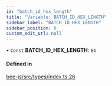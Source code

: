```yaml
---
id: "batch_id_hex_length"
title: "Variable: BATCH_ID_HEX_LENGTH"
sidebar_label: "BATCH_ID_HEX_LENGTH"
sidebar_position: 0
custom_edit_url: null
---
```


• `Const` **BATCH\_ID\_HEX\_LENGTH**: ``64``

#### Defined in

[bee-js/src/types/index.ts:26](https://github.com/ethersphere/bee-js/blob/ae6a776/src/types/index.ts#L26)
